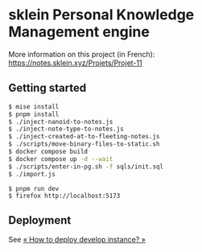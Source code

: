 # sklein Personal Knowledge Management engine

More information on this project (in French): https://notes.sklein.xyz/Projets/Projet-11

## Getting started

```sh
$ mise install
$ pnpm install
$ ./inject-nanoid-to-notes.js
$ ./inject-note-type-to-notes.js
$ ./inject-created-at-to-fleeting-notes.js
$ ./scripts/move-binary-files-to-static.sh
$ docker compose build
$ docker compose up -d --wait
$ ./scripts/enter-in-pg.sh -f sqls/init.sql
$ ./import.js
```

```
$ pnpm run dev
$ firefox http://localhost:5173
```

## Deployment

See [« How to deploy develop instance? »](./deployment/develop/)
